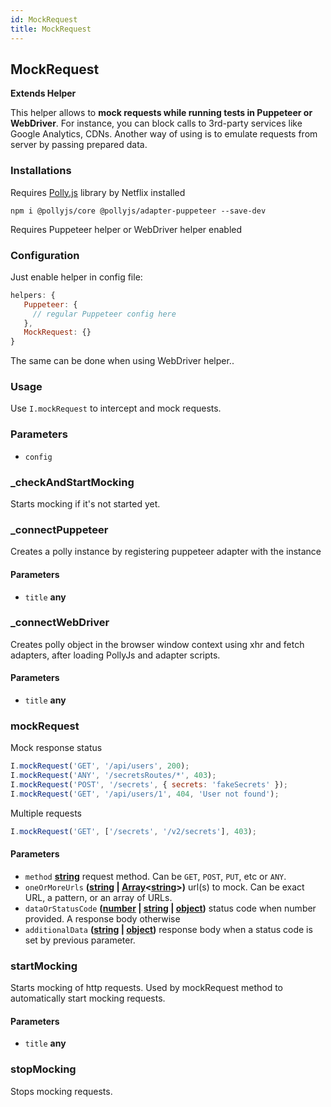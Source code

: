 ```yaml
---
id: MockRequest
title: MockRequest
---
```


<!-- Generated by documentation.js. Update this documentation by updating the source code. -->

## MockRequest

**Extends Helper**

This helper allows to **mock requests while running tests in Puppeteer or WebDriver**.
For instance, you can block calls to 3rd-party services like Google Analytics, CDNs.
Another way of using is to emulate requests from server by passing prepared data.

### Installations

Requires [Polly.js][1] library by Netflix installed

    npm i @pollyjs/core @pollyjs/adapter-puppeteer --save-dev

Requires Puppeteer helper or WebDriver helper enabled

### Configuration

Just enable helper in config file:

```js
helpers: {
   Puppeteer: {
     // regular Puppeteer config here
   },
   MockRequest: {}
}
```

The same can be done when using WebDriver helper..

### Usage

Use `I.mockRequest` to intercept and mock requests.

### Parameters

-   `config`  

### _checkAndStartMocking

Starts mocking if it's not started yet.

### _connectPuppeteer

Creates a polly instance by registering puppeteer adapter with the instance

#### Parameters

-   `title` **any** 

### _connectWebDriver

Creates polly object in the browser window context using xhr and fetch adapters,
after loading PollyJs and adapter scripts.

#### Parameters

-   `title` **any** 

### mockRequest

Mock response status

```js
I.mockRequest('GET', '/api/users', 200);
I.mockRequest('ANY', '/secretsRoutes/*', 403);
I.mockRequest('POST', '/secrets', { secrets: 'fakeSecrets' });
I.mockRequest('GET', '/api/users/1', 404, 'User not found');
```

Multiple requests

```js
I.mockRequest('GET', ['/secrets', '/v2/secrets'], 403);
```

#### Parameters

-   `method` **[string][2]** request method. Can be `GET`, `POST`, `PUT`, etc or `ANY`.
-   `oneOrMoreUrls` **([string][2] | [Array][3]&lt;[string][2]>)** url(s) to mock. Can be exact URL, a pattern, or an array of URLs.
-   `dataOrStatusCode` **([number][4] | [string][2] | [object][5])** status code when number provided. A response body otherwise
-   `additionalData` **([string][2] | [object][5])** response body when a status code is set by previous parameter. 

### startMocking

Starts mocking of http requests.
Used by mockRequest method to automatically start
mocking requests.

#### Parameters

-   `title` **any**  

### stopMocking

Stops mocking requests.

[1]: https://netflix.github.io/pollyjs/#/

[2]: https://developer.mozilla.org/docs/Web/JavaScript/Reference/Global_Objects/String

[3]: https://developer.mozilla.org/docs/Web/JavaScript/Reference/Global_Objects/Array

[4]: https://developer.mozilla.org/docs/Web/JavaScript/Reference/Global_Objects/Number

[5]: https://developer.mozilla.org/docs/Web/JavaScript/Reference/Global_Objects/Object
